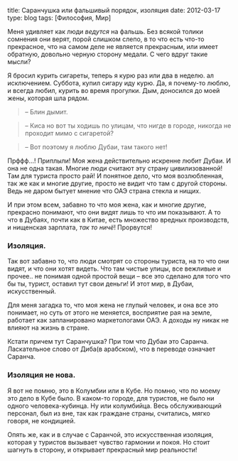 title: Саранчушка или фальшивый порядок, изоляция
date: 2012-03-17
type: blog
tags: [Философия, Мир]

Меня удивляет как люди *ведутся* на фальшь. Без всякой толики сомнения они верят, порой слишком слепо, в то что есть что-то прекрасное, что на самом деле не является прекрасным, или имеет обратную, довольно черную сторону медали.
С чего вдруг такие мысли?

Я бросил курить сигареты, теперь я курю раз или два в неделю. ал исключением. Суббота, купил сигару иду курю. Да, я почему-то люблю, и всегда любил, курить во время прогулки. Дым, доносился до моей жены, которая шла рядом.

>– Блин дымит.

>– Киса но вот ты ходишь по улицам, что нигде в городе, никогда не проходит мимо с сигаретой?

>– Вот поэтому я люблю Дубаи, там такого нет!

Прффф...! Приплыли! Моя жена действительно искренне любит Дубаи. И она не одна такая. Многие люди считают эту страну цивилизованной! Там для туриста просто рай! И понятное дело, что моя возлюбленная, так же как и многие другие, просто не видит что там с другой стороны. Ведь не даром бытует мнение что ОАЭ страна стекла и нищих.

И при этом всем, забавно то что моя жена, как и многие другие, прекрасно понимают, что они видят лишь то что им показывают. А то что в Дубаях, почти как в Китае, есть множество вредных производств, и нищенская зарплата, *так то ничё*! Прорвутся!

### Изоляция.

Так вот забавно то, что люди смотрят со стороны туриста, на то что они видят, и что они хотят видеть. Что там чистые улицы, все вежливые и прочее.. не понимая одной простой вещи – все это сделано для того что бы ты, турист, оставил тут свои деньги! И этот мир, в Дубаи, искусственный.

Для меня загадка то, что моя жена не глупый человек, и она все это понимает, но суть от этого не меняется, восприятие рая на земле, работает как запланировано маркетологами ОАЭ. А доходы ну никак не влияют на жизнь в стране.

Кстати причем тут Саранчушка? При том что Дубаи это Саранча. Ласкательное слово от Диба(в арабском), что в переводе означает Саранча.

### Изоляция не нова.

Я вот не помню, это в Колумбии или в Кубе. Но помню, что по моему это дело в Кубе было. В каком-то городе, для туристов, не было ни одного человека-кубинца. Ну или колумбийца. Весь обслуживающий персонал, был из вне, так как граждане страны, считались, мягко говоря, не кондицией.

Опять же, как и в случае с Саранчой, это искусственная изоляция, которая у туристов вызывает чувство гармонии и покоя. Но стоит шагнуть в сторону, и открывает прекрасный мир реальности!